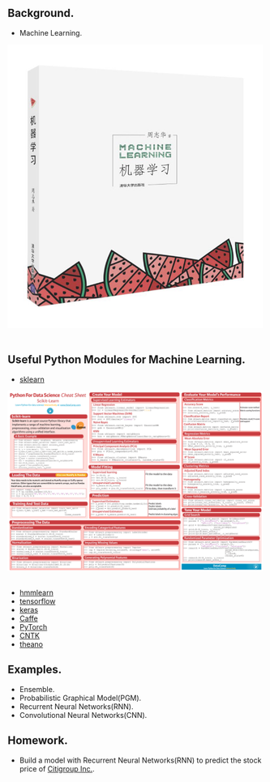 ## Background.  
* Machine Learning.  
<div align="center">  
  <img src="ml.png"><br><br>  
</div>  

## Useful Python Modules for Machine Learning.  
* [sklearn](http://scikit-learn.org/stable/user_guide.html)    
<div align="center">  
  <img src="sklearn.png"><br><br>  
</div>  
    
* [hmmlearn](http://hmmlearn.readthedocs.io/en/latest/)    
* [tensorflow](https://www.tensorflow.org/)    
* [keras](https://keras.io/)    
* [Caffe](http://caffe.berkeleyvision.org/)     
* [PyTorch](http://pytorch.org/)    
* [CNTK](https://docs.microsoft.com/zh-cn/cognitive-toolkit/)     
* [theano](http://deeplearning.net/software/theano/index.html)     

## Examples.    
* Ensemble.     
* Probabilistic Graphical Model(PGM).     
* Recurrent Neural Networks(RNN).
* Convolutional Neural Networks(CNN).

## Homework.  
* Build a model with Recurrent Neural Networks(RNN) to predict the stock price of [Citigroup Inc.](https://finance.yahoo.com/quote/c?p=c).
